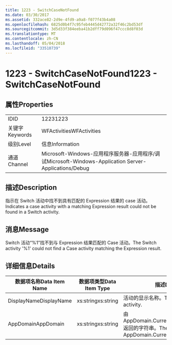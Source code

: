```yaml
---
title: 1223 - SwitchCaseNotFound
ms.date: 03/30/2017
ms.assetid: 332ace82-2d9e-4fd9-a9a8-f077f43b4a08
ms.openlocfilehash: 6825d0b4f7c95feb4445d42772a32f46c2bd53df
ms.sourcegitcommit: 3d5d33f384eeba41b2dff79d096f47ccc8d8f03d
ms.translationtype: MT
ms.contentlocale: zh-CN
ms.lasthandoff: 05/04/2018
ms.locfileid: "33510739"
---
```

# <a name="1223---switchcasenotfound"></a><span data-ttu-id="95bc3-102">1223 - SwitchCaseNotFound</span><span class="sxs-lookup"><span data-stu-id="95bc3-102">1223 - SwitchCaseNotFound</span></span>
## <a name="properties"></a><span data-ttu-id="95bc3-103">属性</span><span class="sxs-lookup"><span data-stu-id="95bc3-103">Properties</span></span>  
  
|||  
|-|-|  
|<span data-ttu-id="95bc3-104">ID</span><span class="sxs-lookup"><span data-stu-id="95bc3-104">ID</span></span>|<span data-ttu-id="95bc3-105">1223</span><span class="sxs-lookup"><span data-stu-id="95bc3-105">1223</span></span>|  
|<span data-ttu-id="95bc3-106">关键字</span><span class="sxs-lookup"><span data-stu-id="95bc3-106">Keywords</span></span>|<span data-ttu-id="95bc3-107">WFActivities</span><span class="sxs-lookup"><span data-stu-id="95bc3-107">WFActivities</span></span>|  
|<span data-ttu-id="95bc3-108">级别</span><span class="sxs-lookup"><span data-stu-id="95bc3-108">Level</span></span>|<span data-ttu-id="95bc3-109">信息</span><span class="sxs-lookup"><span data-stu-id="95bc3-109">Information</span></span>|  
|<span data-ttu-id="95bc3-110">通道</span><span class="sxs-lookup"><span data-stu-id="95bc3-110">Channel</span></span>|<span data-ttu-id="95bc3-111">Microsoft-Windows-应用程序服务器-应用程序/调试</span><span class="sxs-lookup"><span data-stu-id="95bc3-111">Microsoft-Windows-Application Server-Applications/Debug</span></span>|  
  
## <a name="description"></a><span data-ttu-id="95bc3-112">描述</span><span class="sxs-lookup"><span data-stu-id="95bc3-112">Description</span></span>  
 <span data-ttu-id="95bc3-113">指示在 Switch 活动中找不到具有匹配的 Expression 结果的 case 活动。</span><span class="sxs-lookup"><span data-stu-id="95bc3-113">Indicates a case activity with a matching Expression result could not be found in a Switch activity.</span></span>  
  
## <a name="message"></a><span data-ttu-id="95bc3-114">消息</span><span class="sxs-lookup"><span data-stu-id="95bc3-114">Message</span></span>  
 <span data-ttu-id="95bc3-115">Switch 活动“%1”找不到与 Expression 结果匹配的 Case 活动。</span><span class="sxs-lookup"><span data-stu-id="95bc3-115">The Switch activity '%1' could not find a Case activity matching the Expression result.</span></span>  
  
## <a name="details"></a><span data-ttu-id="95bc3-116">详细信息</span><span class="sxs-lookup"><span data-stu-id="95bc3-116">Details</span></span>  
  
|<span data-ttu-id="95bc3-117">数据项名称</span><span class="sxs-lookup"><span data-stu-id="95bc3-117">Data Item Name</span></span>|<span data-ttu-id="95bc3-118">数据项类型</span><span class="sxs-lookup"><span data-stu-id="95bc3-118">Data Item Type</span></span>|<span data-ttu-id="95bc3-119">描述</span><span class="sxs-lookup"><span data-stu-id="95bc3-119">Description</span></span>|  
|--------------------|--------------------|-----------------|  
|<span data-ttu-id="95bc3-120">DisplayName</span><span class="sxs-lookup"><span data-stu-id="95bc3-120">DisplayName</span></span>|<span data-ttu-id="95bc3-121">xs:string</span><span class="sxs-lookup"><span data-stu-id="95bc3-121">xs:string</span></span>|<span data-ttu-id="95bc3-122">活动的显示名称。</span><span class="sxs-lookup"><span data-stu-id="95bc3-122">The display name of the activity.</span></span>|  
|<span data-ttu-id="95bc3-123">AppDomain</span><span class="sxs-lookup"><span data-stu-id="95bc3-123">AppDomain</span></span>|<span data-ttu-id="95bc3-124">xs:string</span><span class="sxs-lookup"><span data-stu-id="95bc3-124">xs:string</span></span>|<span data-ttu-id="95bc3-125">由 AppDomain.CurrentDomain.FriendlyName 返回的字符串。</span><span class="sxs-lookup"><span data-stu-id="95bc3-125">The string returned by AppDomain.CurrentDomain.FriendlyName.</span></span>|
